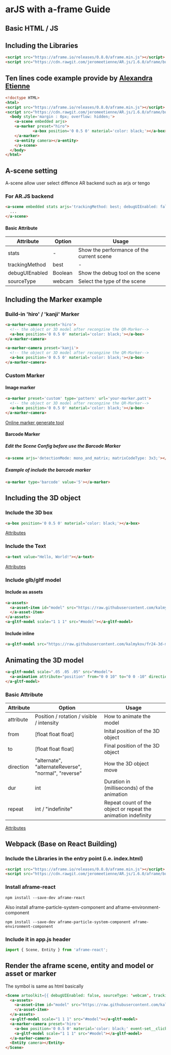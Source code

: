 # arJS with a-frame Guide
## Basic HTML / JS
## Including the Libraries

```html
<script src="https://aframe.io/releases/0.8.0/aframe.min.js"></script>
<script src="https://cdn.rawgit.com/jeromeetienne/AR.js/1.6.0/aframe/build/aframe-ar.js"></script>
```

## Ten lines code example provide by [Alexandra Etienne](https://medium.com/arjs/augmented-reality-in-10-lines-of-html-4e193ea9fdbf)

```html
<!doctype HTML>
<html>
<script src="https://aframe.io/releases/0.8.0/aframe.min.js"></script>
<script src="https://cdn.rawgit.com/jeromeetienne/AR.js/1.6.0/aframe/build/aframe-ar.js"></script>
  <body style='margin : 0px; overflow: hidden;'>
    <a-scene embedded arjs>
  	<a-marker preset="hiro">
            <a-box position='0 0.5 0' material='color: black;'></a-box>
  	</a-marker>
  	<a-entity camera></a-entity>
    </a-scene>
  </body>
</html>
```

## A-scene setting
A-scene allow user select diffence AR backend such as arjs or tengo
### For AR.JS backend
```html
<a-scene embedded stats arjs='trackingMethod: best; debugUIEnabled: false; sourceType: webcam'>
  ...
</a-scene>
```
#### Basic Attribute
Attribute | Option | Usage
--------- | ------ | -------------
stats | - | Show the performance of the current scene
trackingMethod | best | -
debugUIEnabled | Boolean | Show the debug tool on the scene
sourceType | webcam | Select the type of the scene

## Including the Marker example

### Build-in 'hiro' / 'kanji' Marker

```html
<a-marker-camera preset='hiro'>
  <!-- the object or 3D model after recongzine the QR-Marker-->
  <a-box position='0 0.5 0' material='color: black;'></a-box>
</a-marker-camera>
```
```html
<a-marker-camera preset='kanji'>
  <!-- the object or 3D model after recongzine the QR-Marker-->
  <a-box position='0 0.5 0' material='color: black;'></a-box>
</a-marker-camera>
```

### Custom Marker
#### Image marker
```html
<a-marker preset='custom' type='pattern' url='your-marker.patt'>
  <!-- the object or 3D model after recongzine the QR-Marker-->
  <a-box position='0 0.5 0' material='color: black;'></a-box>
</a-marker-camera>
```
[Online marker generate tool](https://jeromeetienne.github.io/AR.js/three.js/examples/marker-training/examples/generator.html)

#### Barcode Marker
##### Edit the Scene Config before use the Barcode Marker
```html
<a-scene arjs='detectionMode: mono_and_matrix; matrixCodeType: 3x3;'></a-scene>
```
##### Example of include the barcode marker
```html
<a-marker type='barcode' value='5'></a-marker>
```

## Including the 3D object
### Include the 3D box
```html
<a-box position='0 0.5 0' material='color: black;'></a-box>
```
[Attributes](https://aframe.io/docs/0.8.0/primitives/a-box.html)
### Include the Text
```html
<a-text value="Hello, World!"></a-text>
```
[Attributes](https://aframe.io/docs/0.8.0/primitives/a-text.html#attributes)
### Include glb/gltf model
#### Include as assets
```html
<a-assets>
  <a-asset-item id="model" src="https://raw.githubusercontent.com/kalmykov/fr24-3d-models/master/models/b748.glb" crossOrigin="anonymous">
  </a-asset-item>
</a-assets>
<a-gltf-model scale="1 1 1" src="#model"></a-gltf-model>
```
#### Include inline
```html
<a-gltf-model src="https://raw.githubusercontent.com/kalmykov/fr24-3d-models/master/models/b748.glb"></a-gltf-model>
```

## Animating the 3D model
```html
<a-gltf-model scale=".05 .05 .05" src="#model">
  <a-animation attribute="position" from="0 0 10" to="0 0 -10" direction="normal" dur="3000" repeat="indefinite"></a-animation>
</a-gltf-model>
```
### Basic Attribute

Attribute | Option | Usage
--------- | ------ | -------------
attribute | Position / rotation / visible / intensity | How to animate the model
from | [float float float] | Inital position of the 3D object
to | [float float float] | Final position of the 3D object
direction | "alternate", "alternateReverse", "normal", "reverse" | How the 3D object move
dur | int | Duration in (milliseconds) of the animation
repeat | int / "indefinite" | Repeat count of the object or repeat the animation indefinity

[Attributes](https://aframe.io/docs/0.8.0/core/animations.html)

## Webpack (Base on React Building) 
### Include the Libraries in the entry point (i.e. index.html)
```html
<script src="https://aframe.io/releases/0.8.0/aframe.min.js"></script>
<script src="https://cdn.rawgit.com/jeromeetienne/AR.js/1.6.0/aframe/build/aframe-ar.js"></script>
```
### Install aframe-react
```
npm install --save-dev aframe-react
```
Also install aframe-particle-system-component and aframe-environment-component
```
npm install --save-dev aframe-particle-system-component aframe-environment-component
```
### Include it in app.js header
```javascript
import { Scene, Entity } from 'aframe-react';
```
## Render the aframe scene, entity and model or asset or marker
The symbol is same as html basically
```html
<Scene artoolkit={{ debugUIEnabled: false, sourceType: 'webcam', trackingMethod: 'best' }}>
  <a-assets>
    <a-asset-item id="model" src="https://raw.githubusercontent.com/kalmykov/fr24-3d-models/master/models/b748.glb" crossOrigin="anonymous">
    </a-asset-item>
  </a-assets>
  <a-gltf-model scale="1 1 1" src="#model"></a-gltf-model>
  <a-marker-camera preset='hiro'>
    <a-box position='0 0.5 0' material='color: black;' event-set__click="material.color: red; scale: 2 2 2"></a-box>
    <a-gltf-model scale="1 1 1" src="#model"></a-gltf-model>
  </a-marker-camera>
  <Entity camera></Entity>
</Scene>
```
